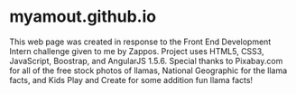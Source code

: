 # myamout.github.io

This web page was created in response to the Front End Development Intern challenge given to me by Zappos. Project uses HTML5,
CSS3, JavaScript, Boostrap, and AngularJS 1.5.6. Special thanks to Pixabay.com for all of the free stock photos of llamas,
National Geographic for the llama facts, and Kids Play and Create for some addition fun llama facts!
